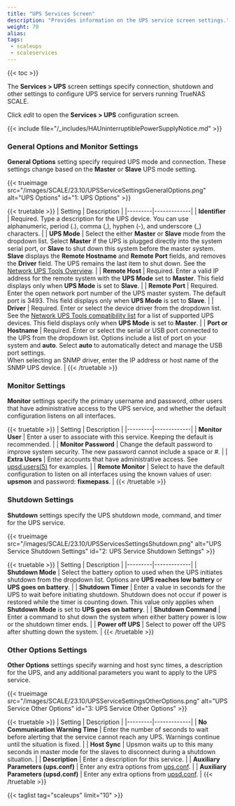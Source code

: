 ```yaml
---
title: "UPS Services Screen"
description: "Provides information on the UPS service screen settings."
weight: 70
alias: 
tags:
 - scaleups
 - scaleservices
---
```


{{< toc >}}

The **Services > UPS** screen settings specify connection, shutdown and other settings to configure UPS service for servers running TrueNAS SCALE.

Click <i class="material-icons" aria-hidden="true" title="Configure">edit</i> to open the **Services > UPS** configuration screen.

{{< include file="/_includes/HAUninterruptiblePowerSupplyNotice.md" >}}

### General Options and Monitor Settings
**General Options** setting specify required UPS mode and connection. These settings change based on the **Master** or **Slave** UPS mode setting.

{{< trueimage src="/images/SCALE/23.10/UPSServiceSettingsGeneralOptions.png" alt="UPS Options" id="1: UPS Options" >}}

{{< truetable >}}
| Setting | Description |
|---------|-------------|
| **Identifier** | Required. Type a description for the UPS device. You can use alphanumeric, period (.), comma (,), hyphen (-), and underscore (_) characters. |
| **UPS Mode** | Select the either **Master** or **Slave** mode from the dropdown list. Select **Master** if the UPS is plugged directly into the system serial port, or **Slave** to shut down this system before the master system. **Slave** displays the **Remote Hostname** and **Remote Port** fields, and removes the **Driver** field. The UPS remains the last item to shut down. See the [Network UPS Tools Overview](http://networkupstools.org/docs/user-manual.chunked/ar01s02.html#_monitoring_client). |
| **Remote Host** | Required. Enter a valid IP address for the remote system with the **UPS Mode** set to **Master**. This field displays only when **UPS Mode** is set to **Slave**. |
| **Remote Port** | Required. Enter the open network port number of the UPS master system. The default port is 3493. This field displays only when **UPS Mode** is set to **Slave**. |
| **Driver** | Required. Enter or select the device driver from the dropdown list. See the [Network UPS Tools compatibility list](http://networkupstools.org/stable-hcl.html) for a list of supported UPS devices. This field displays only when **UPS Mode** is set to **Master**. |
| **Port or Hostname** | Required. Enter or select the serial or USB port connected to the UPS from the dropdown list. Options include a list of port on your system and **auto**. Select **auto** to automatically detect and manage the USB port settings.<br> When selecting an SNMP driver, enter the IP address or host name of the SNMP UPS device. |
{{< /truetable >}}

### Monitor Settings
**Monitor** settings specify the primary username and password, other users that have administrative access to the UPS service, and whether the default configuration listens on all interfaces.

{{< truetable >}}
| Setting | Description |
|---------|-------------|
| **Monitor User** | Enter a user to associate with this service. Keeping the default is recommended. |
| **Monitor Password** | Change the default password to improve system security. The new password cannot include a space or #. |
| **Extra Users** | Enter accounts that have administrative access. See [upsd.users(5)](https://www.freebsd.org/cgi/man.cgi?query=upsd.users) for examples. |
| **Remote Monitor** | Select to have the default configuration to listen on all interfaces using the known values of user: **upsmon** and password: **fixmepass**. |
{{< /truetable >}}

### Shutdown Settings
**Shutdown** settings specify the UPS shutdown mode, command, and timer for the UPS service.

{{< trueimage src="/images/SCALE/23.10/UPSServicesSettingsShutdown.png" alt="UPS Service Shutdown Settings" id="2: UPS Service Shutdown Settings" >}}

{{< truetable >}}
| Setting | Description |
|---------|-------------|
| **Shutdown Mode** | Select the battery option to used when the UPS initiates shutdown from the dropdown list. Options are **UPS reaches low battery** or **UPS goes on battery**. |
| **Shutdown Timer** | Enter a value in seconds for the UPS to wait before initiating shutdown. Shutdown does not occur if power is restored while the timer is counting down. This value only applies when **Shutdown Mode** is set to **UPS goes on battery**. |
| **Shutdown Command** | Enter a command to shut down the system when either battery power is low or the shutdown timer ends. |
| **Power off UPS** | Select to power off the UPS after shutting down the system. |
{{< /truetable >}}

### Other Options Settings
**Other Options** settings specify warning and host sync times, a description for the UPS, and any additional parameters you want to apply to the UPS service.

{{< trueimage src="/images/SCALE/23.10/UPSServiceSettingsOtherOptions.png" alt="UPS Service Other Options" id="3: UPS Service Other Options" >}}

{{< truetable >}}
| Setting | Description |
|---------|-------------|
| **No Communication Warning Time** | Enter the number of seconds to wait before alerting that the service cannot reach any UPS. Warnings continue until the situation is fixed. |
| **Host Sync** | Upsmon waits up to this many seconds in master mode for the slaves to disconnect during a shutdown situation. |
| **Description** | Enter a description for this service. |
| **Auxiliary Parameters (ups.conf)** | Enter any extra options from [ups.conf](http://networkupstools.org/docs/man/ups.conf.html). |
| **Auxiliary Parameters (upsd.conf)** | Enter any extra options from [upsd.conf](http://networkupstools.org/docs/man/upsd.conf.html). |
{{< /truetable >}}

{{< taglist tag="scaleups" limit="10" >}}
